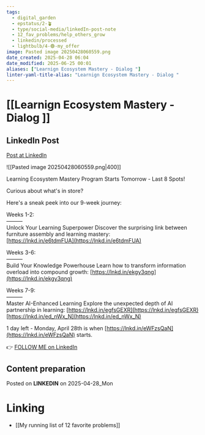```yaml
---
tags:
  - digital_garden
  - epstatus/2-🪴
  - type/social-media/linkedIn-post-note
  - 12_fav_problems/help_others_grow
  - linkedin/processed
  - lightbulb/4-🟢-my_offer
image: Pasted image 20250428060559.png
date_created: 2025-04-28 06:04
date_modified: 2025-06-25 00:01
aliases: ["Learnign Ecosystem Mastery - Dialog "]
linter-yaml-title-alias: "Learnign Ecosystem Mastery - Dialog "
---
```

# [[Learnign Ecosystem Mastery - Dialog ]]

## LinkedIn Post

[Post at LinkedIn](https://www.linkedin.com/posts/sebastiankamilli_learning-ecosystem-mastery-program-starts-activity-7322147266650165248-_i9K?utm_source=share&utm_medium=member_desktop&rcm=ACoAAA1M1pkBgWCYPhT45EpfLiHzViQqRWNCIv4)

![[Pasted image 20250428060559.png|400]]

Learning Ecosystem Mastery Program Starts Tomorrow - Last 8 Spots!  
  
Curious about what's in store?  
  
Here's a sneak peek into our 9-week journey:  
  
Weeks 1-2:  
———  
Unlock Your Learning Superpower Discover the surprising link between furniture assembly and learning mastery:  
[https://lnkd.in/e6tdmFUA](https://lnkd.in/e6tdmFUA)  
  
Weeks 3-6:  
———  
Build Your Knowledge Powerhouse Learn how to transform information overload into compound growth: [https://lnkd.in/ekgy3qng](https://lnkd.in/ekgy3qng)  
  
Weeks 7-9:  
———  
Master AI-Enhanced Learning Explore the unexpected depth of AI partnership in learning: [https://lnkd.in/egfsGEXR](https://lnkd.in/egfsGEXR) [https://lnkd.in/ed_nWx_N](https://lnkd.in/ed_nWx_N)  

1 day left - Monday, April 28th is when [https://lnkd.in/eWFzsQaN](https://lnkd.in/eWFzsQaN) starts.

👉 [FOLLOW ME on LinkedIn](https://www.linkedin.com/comm/mynetwork/discovery-see-all?usecase=PEOPLE_FOLLOWS&followMember=sebastiankamilli)

## Content preparation

Posted on **LINKEDIN** on 2025-04-28_Mon

# Linking

+ [[My running list of 12 favorite problems]]